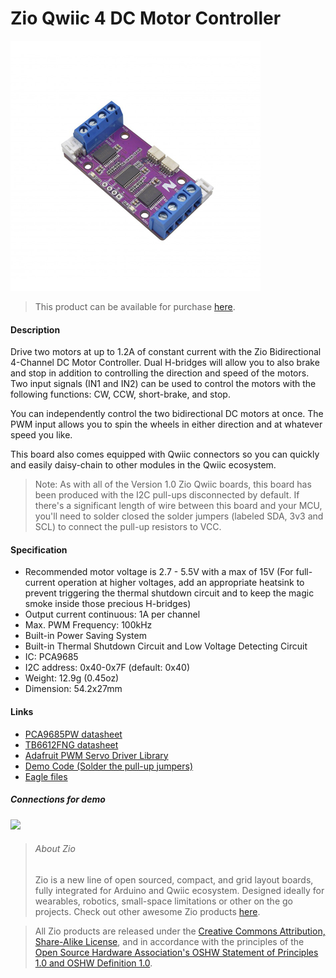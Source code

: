 # Zio Qwiic 4 DC Motor Controller


![](dc-motor.png)

> This product can be available for purchase [here](https://www.smart-prototyping.com/Zio-4-DC-Motor-Controller.html).


#### Description

Drive two motors at up to 1.2A of constant current with the Zio Bidirectional 4-Channel DC Motor Controller. Dual H-bridges will allow you to also brake and stop in addition to controlling the direction and speed of the motors. Two input signals (IN1 and IN2) can be used to control the motors with the following functions: CW, CCW, short-brake, and stop. 

You can independently control the two bidirectional DC motors at once. The PWM input allows you to spin the wheels in either direction and at whatever speed you like.

This board also comes equipped with Qwiic connectors so you can quickly and easily daisy-chain to other modules in the Qwiic ecosystem.


> Note: As with all of the Version 1.0 Zio Qwiic boards, this board has been produced with the I2C pull-ups disconnected by default. If there's a significant length of wire between this board and your MCU, you'll need to solder closed the solder jumpers (labeled SDA, 3v3 and SCL) to connect the pull-up resistors to VCC.



#### Specification

* Recommended motor voltage is 2.7 - 5.5V with a max of 15V (For full-current operation at higher voltages, add an appropriate heatsink to prevent triggering the thermal shutdown circuit and to keep the magic smoke inside those precious H-bridges)
* Output current continuous: 1A per channel
* Max. PWM Frequency: 100kHz
* Built-in Power Saving System
* Built-in Thermal Shutdown Circuit and Low Voltage Detecting Circuit
* IC: PCA9685
* I2C address: 0x40-0x7F (default: 0x40)
* Weight: 12.9g (0.45oz)
* Dimension: 54.2x27mm


#### Links

* [PCA9685PW datasheet](https://www.smart-prototyping.com/image/data/NOA-RnD/101897%204%20DC%20Motor%20Driver/PCA9685PW_datasheet.pdf)
* [TB6612FNG datasheet](https://www.smart-prototyping.com/image/data/NOA-RnD/101897%204%20DC%20Motor%20Driver/TB6612FNG_datasheet.pdf)
* [Adafruit PWM Servo Driver Library](https://github.com/adafruit/Adafruit-PWM-Servo-Driver-Library)
* [Demo Code (Solder the pull-up jumpers)](https://www.smart-prototyping.com/image/data/NOA-RnD/101897%204%20DC%20Motor%20Driver/Zio_4_DC_Motor_Controller.ino)
* [Eagle files](https://github.com/ZIOCC/Qwiic_4-Ch_DC_Motor_Controller)


##### Connections for demo
![](https://www.smart-prototyping.com/image/data/NOA-RnD/101897%204%20DC%20Motor%20Driver/DC_Motor_Demo_Code_Connection.jpg)


> ###### About Zio
> Zio is a new line of open sourced, compact, and grid layout boards, fully integrated for Arduino and Qwiic ecosystem. Designed ideally for wearables, robotics, small-space limitations or other on the go projects. Check out other awesome Zio products [here](https://www.smart-prototyping.com/Zio).



> All Zio products are released under the [Creative Commons Attribution, Share-Alike License](https://creativecommons.org/licenses/by-sa/4.0/), and in accordance with the principles of the [Open Source Hardware Association's OSHW Statement of Principles 1.0 and OSHW Definition 1.0](https://www.oshwa.org/definition/).
